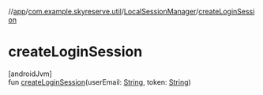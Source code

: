 //[app](../../../index.md)/[com.example.skyreserve.util](../index.md)/[LocalSessionManager](index.md)/[createLoginSession](create-login-session.md)

# createLoginSession

[androidJvm]\
fun [createLoginSession](create-login-session.md)(userEmail: [String](https://kotlinlang.org/api/latest/jvm/stdlib/kotlin/-string/index.html), token: [String](https://kotlinlang.org/api/latest/jvm/stdlib/kotlin/-string/index.html))
